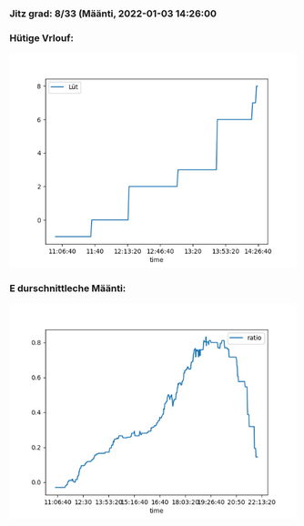 ### Jitz grad: 8/33 (Määnti, 2022-01-03 14:26:00

### Hütige Vrlouf:
![Graph](Today.png)

### E durschnittleche Määnti:
![Graph](Määnti.png)